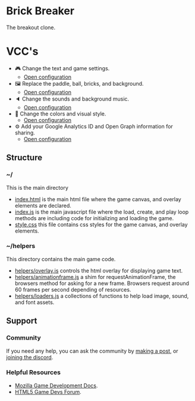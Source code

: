 # Brick Breaker

The breakout clone.

# VCC's

- 🎮 Change the text and game settings.
    * [Open configuration](#~/.koji/customization/settings.json!visual)
- 🖼️ Replace the paddle, ball, bricks, and background.
    * [Open configuration](#~/.koji/customization/images.json!visual)
- 🔈 Change the sounds and background music.
    * [Open configuration](#~/.koji/customization/sounds.json!visual)
- 💅 Change the colors and visual style.
    * [Open configuration](#~/.koji/customization/colors.json!visual)
- ⚙️ Add your Google Analytics ID and Open Graph information for sharing.
    * [Open configuration](#~/.koji/customization/metadata.json!visual)

## Structure
### ~/
This is the main directory
- [index.html](#~/index.html) is the main html file where the game canvas, and overlay elements are declared.
- [index.js](#~/index.js) is the main javascript file where the load, create, and play loop methods are including code for initializing and loading the game.
- [style.css](#~/style.css) this file contains css styles for the game canvas, and overlay elements.

### ~/helpers
This directory contains the main game code.
- [helpers/overlay.js](#~/helpers/overlay.js) controls the html overlay for displaying game text.
- [helpers/animationframe.js](#~/helpers/animationframe.js) a shim for requestAnimationFrame, the browsers method for asking for a new frame. Browsers request around 60 frames per second depending of resources.
- [helpers/loaders.js](#~/helpers/loaders.js) a collections of functions to help load image, sound, and font assets.

## Support
### Community
If you need any help, you can ask the community by [making a post](https://gokoji.com/posts), or [joining the discord](https://discordapp.com/invite/eQuMJF6).

### Helpful Resources
- [Mozilla Game Development Docs](https://developer.mozilla.org/en-US/docs/Games).
- [HTML5 Game Devs Forum](http://www.html5gamedevs.com/).